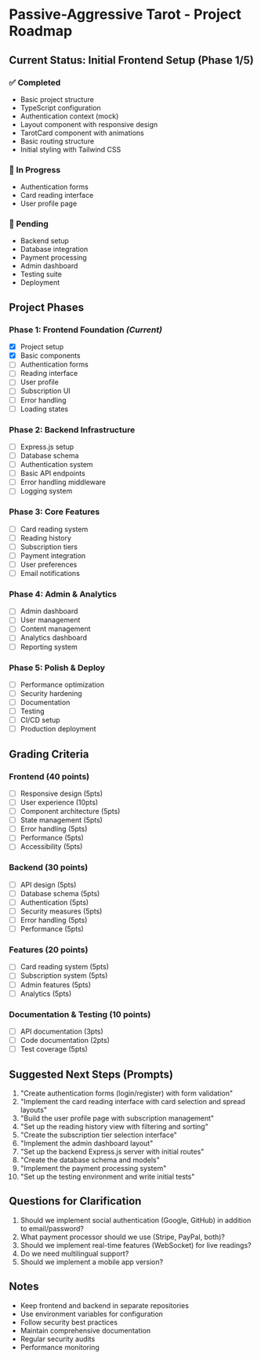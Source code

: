 # Passive-Aggressive Tarot - Project Roadmap

## Current Status: Initial Frontend Setup (Phase 1/5)

### ✅ Completed
- Basic project structure
- TypeScript configuration
- Authentication context (mock)
- Layout component with responsive design
- TarotCard component with animations
- Basic routing structure
- Initial styling with Tailwind CSS

### 🚧 In Progress
- Authentication forms
- Card reading interface
- User profile page

### 📝 Pending
- Backend setup
- Database integration
- Payment processing
- Admin dashboard
- Testing suite
- Deployment

## Project Phases

### Phase 1: Frontend Foundation _(Current)_
- [x] Project setup
- [x] Basic components
- [ ] Authentication forms
- [ ] Reading interface
- [ ] User profile
- [ ] Subscription UI
- [ ] Error handling
- [ ] Loading states

### Phase 2: Backend Infrastructure
- [ ] Express.js setup
- [ ] Database schema
- [ ] Authentication system
- [ ] Basic API endpoints
- [ ] Error handling middleware
- [ ] Logging system

### Phase 3: Core Features
- [ ] Card reading system
- [ ] Reading history
- [ ] Subscription tiers
- [ ] Payment integration
- [ ] User preferences
- [ ] Email notifications

### Phase 4: Admin & Analytics
- [ ] Admin dashboard
- [ ] User management
- [ ] Content management
- [ ] Analytics dashboard
- [ ] Reporting system

### Phase 5: Polish & Deploy
- [ ] Performance optimization
- [ ] Security hardening
- [ ] Documentation
- [ ] Testing
- [ ] CI/CD setup
- [ ] Production deployment

## Grading Criteria

### Frontend (40 points)
- [ ] Responsive design (5pts)
- [ ] User experience (10pts)
- [ ] Component architecture (5pts)
- [ ] State management (5pts)
- [ ] Error handling (5pts)
- [ ] Performance (5pts)
- [ ] Accessibility (5pts)

### Backend (30 points)
- [ ] API design (5pts)
- [ ] Database schema (5pts)
- [ ] Authentication (5pts)
- [ ] Security measures (5pts)
- [ ] Error handling (5pts)
- [ ] Performance (5pts)

### Features (20 points)
- [ ] Card reading system (5pts)
- [ ] Subscription system (5pts)
- [ ] Admin features (5pts)
- [ ] Analytics (5pts)

### Documentation & Testing (10 points)
- [ ] API documentation (3pts)
- [ ] Code documentation (2pts)
- [ ] Test coverage (5pts)

## Suggested Next Steps (Prompts)

1. "Create authentication forms (login/register) with form validation"
2. "Implement the card reading interface with card selection and spread layouts"
3. "Build the user profile page with subscription management"
4. "Set up the reading history view with filtering and sorting"
5. "Create the subscription tier selection interface"
6. "Implement the admin dashboard layout"
7. "Set up the backend Express.js server with initial routes"
8. "Create the database schema and models"
9. "Implement the payment processing system"
10. "Set up the testing environment and write initial tests"

## Questions for Clarification
1. Should we implement social authentication (Google, GitHub) in addition to email/password?
2. What payment processor should we use (Stripe, PayPal, both)?
3. Should we implement real-time features (WebSocket) for live readings?
4. Do we need multilingual support?
5. Should we implement a mobile app version?

## Notes
- Keep frontend and backend in separate repositories
- Use environment variables for configuration
- Follow security best practices
- Maintain comprehensive documentation
- Regular security audits
- Performance monitoring
